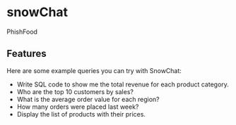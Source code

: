 # snowChat

PhishFood
## Features


Here are some example queries you can try with SnowChat:

- Write SQL code to show me the total revenue for each product category.
- Who are the top 10 customers by sales?
- What is the average order value for each region?
- How many orders were placed last week?
- Display the list of products with their prices.
